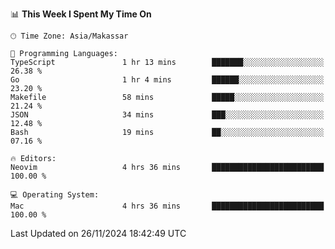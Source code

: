 <!--START_SECTION:waka-->
📊 **This Week I Spent My Time On** 

```text
🕑︎ Time Zone: Asia/Makassar

💬 Programming Languages: 
TypeScript               1 hr 13 mins        ███████░░░░░░░░░░░░░░░░░░   26.38 % 
Go                       1 hr 4 mins         ██████░░░░░░░░░░░░░░░░░░░   23.20 % 
Makefile                 58 mins             █████░░░░░░░░░░░░░░░░░░░░   21.24 % 
JSON                     34 mins             ███░░░░░░░░░░░░░░░░░░░░░░   12.48 % 
Bash                     19 mins             ██░░░░░░░░░░░░░░░░░░░░░░░   07.16 % 

🔥 Editors: 
Neovim                   4 hrs 36 mins       █████████████████████████   100.00 % 

💻 Operating System: 
Mac                      4 hrs 36 mins       █████████████████████████   100.00 % 
```


 Last Updated on 26/11/2024 18:42:49 UTC
<!--END_SECTION:waka-->
